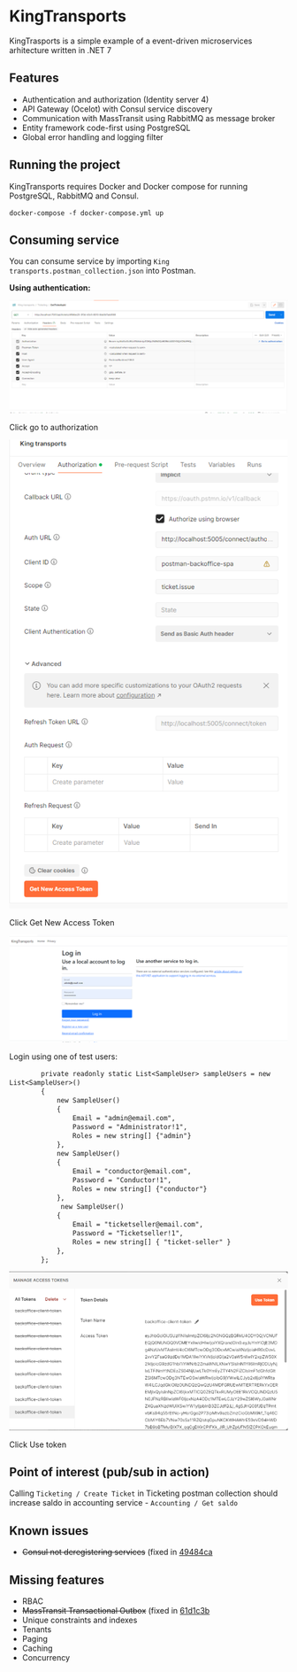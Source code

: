 # KingTransports

KingTrasports is a simple example of a event-driven microservices arhitecture written in .NET 7

## Features

- Authentication and authorization (Identity server 4)
- API Gateway (Ocelot) with Consul service discovery
- Communication with MassTransit using RabbitMQ as message broker
- Entity framework code-first using PostgreSQL
- Global error handling and logging filter

## Running the project

KingTransports requires Docker and Docker compose for running PostgreSQL, RabbitMQ and Consul.

```
docker-compose -f docker-compose.yml up
```

## Consuming service

You can consume service by importing `King transports.postman_collection.json` into Postman.

**Using authentication:**

![alt text](https://github.com/tmedanovic/king-transports/blob/main/Instructions/postman_1.png?raw=true)

Click go to authorization

![alt text](https://github.com/tmedanovic/king-transports/blob/main/Instructions/postaman_2.png?raw=true)

Click Get New Access Token

![alt text](https://github.com/tmedanovic/king-transports/blob/main/Instructions/postman_3.png?raw=true)

Login using one of test users:

```
        private readonly static List<SampleUser> sampleUsers = new List<SampleUser>()
        {
            new SampleUser()
            {
                Email = "admin@email.com",
                Password = "Administrator!1",
                Roles = new string[] {"admin"}
            },
            new SampleUser()
            {
                Email = "conductor@email.com",
                Password = "Conductor!1",
                Roles = new string[] {"conductor"}
            },
             new SampleUser()
            {
                Email = "ticketseller@email.com",
                Password = "Ticketseller!1",
                Roles = new string[] { "ticket-seller" }
            },
        };
```
![alt text](https://github.com/tmedanovic/king-transports/blob/main/Instructions/postman_4.png?raw=true)

Click Use token

## Point of interest (pub/sub in action)

Calling `Ticketing / Create Ticket` in Ticketing postman collection should increase saldo in accounting service - `Accounting / Get saldo`

## Known issues

* ~~Consul not deregistering services~~ (fixed in [49484ca](https://github.com/tmedanovic/king-transports/commit/49484cab1007555e43f39296d42855f0b2c0801f)

## Missing features

* RBAC
* ~~MassTransit Transactional Outbox~~ (fixed in [61d1c3b](https://github.com/tmedanovic/king-transports/commit/61d1c3b20a2efa4c9252409eb74b2bdb98236c0b)
* Unique constraints and indexes
* Tenants
* Paging
* Caching
* Concurrency

